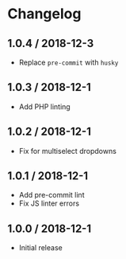 # Changelog

## 1.0.4 / 2018-12-3

- Replace `pre-commit` with `husky`

## 1.0.3 / 2018-12-1

- Add PHP linting

## 1.0.2 / 2018-12-1

- Fix for multiselect dropdowns

## 1.0.1 / 2018-12-1

- Add pre-commit lint
- Fix JS linter errors

## 1.0.0 / 2018-12-1

- Initial release
